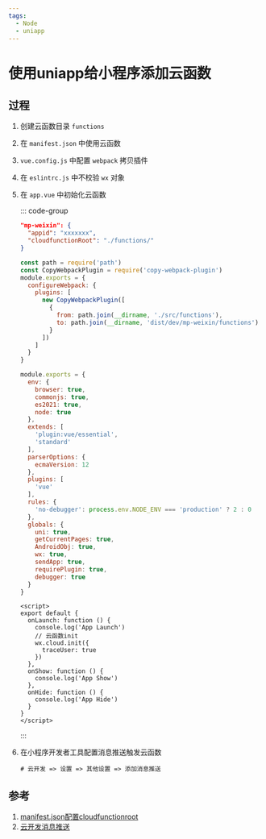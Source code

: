 ```yaml
---
tags:
  - Node
  - uniapp
---
```

# 使用uniapp给小程序添加云函数

## 过程
1. 创建云函数目录 `functions`

1. 在 `manifest.json` 中使用云函数

1. `vue.config.js` 中配置 `webpack` 拷贝插件

1. 在 `eslintrc.js` 中不校验 `wx` 对象   

1. 在 `app.vue` 中初始化云函数

    ::: code-group
      ```json [manifest.json]
      "mp-weixin": {
        "appid": "xxxxxxx",
        "cloudfunctionRoot": "./functions/"
      }
      ```
      ```js [vue.config.js]
      const path = require('path')
      const CopyWebpackPlugin = require('copy-webpack-plugin')
      module.exports = {
        configureWebpack: {
          plugins: [
            new CopyWebpackPlugin([
              {
                from: path.join(__dirname, './src/functions'),
                to: path.join(__dirname, 'dist/dev/mp-weixin/functions')
              }
            ])
          ]
        }
      }
      ```
      ```js [eslintrc.js]
      module.exports = {
        env: {
          browser: true,
          commonjs: true,
          es2021: true,
          node: true
        },
        extends: [
          'plugin:vue/essential',
          'standard'
        ],
        parserOptions: {
          ecmaVersion: 12
        },
        plugins: [
          'vue'
        ],
        rules: {
          'no-debugger': process.env.NODE_ENV === 'production' ? 2 : 0
        },
        globals: {
          uni: true,
          getCurrentPages: true,
          AndroidObj: true,
          wx: true,
          sendApp: true,
          requirePlugin: true,
          debugger: true
        }
      }
      ```
      ```vue [app.vue]
      <script>
      export default {
        onLaunch: function () {
          console.log('App Launch')
          // 云函数init
          wx.cloud.init({
            traceUser: true
          })
        },
        onShow: function () {
          console.log('App Show')
        },
        onHide: function () {
          console.log('App Hide')
        }
      }
      </script>
      ```
    :::

1. 在小程序开发者工具配置消息推送触发云函数

    ```shell
    # 云开发 => 设置 => 其他设置 => 添加消息推送
    ```


## 参考
1. [manifest.json配置cloudfunctionroot](https://uniapp.dcloud.io/collocation/manifest?id=cloudfunctionroot)
1. [云开发消息推送](https://developers.weixin.qq.com/miniprogram/dev/framework/server-ability/message-push.html#option-cloud)
